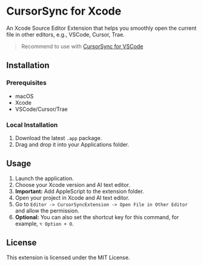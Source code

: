 # CursorSync for Xcode

An Xcode Source Editor Extension that helps you smoothly open the current file in other editors, e.g., VSCode, Cursor, Trae.

> Recommend to use with [CursorSync for VSCode](https://github.com/Daniel612/cursorsync-for-vscode)

## Installation

### Prerequisites

- macOS
- Xcode
- VSCode/Cursor/Trae

### Local Installation

  1. Download the latest `.app` package.
  2. Drag and drop it into your Applications folder.

## Usage

1. Launch the application.
2. Choose your Xcode version and AI text editor.
3. **Important:** Add AppleScript to the extension folder.
4. Open your project in Xcode and AI text editor.
5. Go to `Editor -> CursorSyncExtension -> Open File in Other Editor` and allow the permission.
6. **Optional:** You can also set the shortcut key for this command, for example, `⌥ Option + O`.

## License

This extension is licensed under the MIT License.
